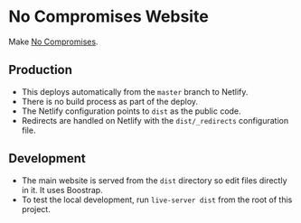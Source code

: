 # No Compromises Website

Make [No Compromises](https://nocompromises.io).

## Production

* This deploys automatically from the `master` branch to Netlify.  
* There is no build process as part of the deploy.
* The Netlify configuration points to `dist` as the public code. 
* Redirects are handled on Netlify with the `dist/_redirects` configuration file.

## Development

* The main website is served from the `dist` directory so edit files directly in it.  It uses Boostrap.
* To test the local development, run `live-server dist` from the root of this project.
